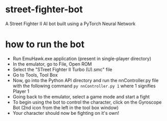 # street-fighter-bot
A Street Fighter II AI bot built using a PyTorch Neural Network

# how to run the bot
- Run EmuHawk.exe application (present in single-player directory)
- In the emulator, go to File, Open ROM
- Select the "STreet Fighter II Turbo (U).smc" file
- Go to Tools, Tool Box
- Now, go into the Python API directory and run the nnController.py file with the following command ```py nnController.py 1``` where 1 signifies Player 1
- Going back to the emulator, select a game mode and start a fight
- To begin using the bot to control the character, click on the Gyroscope Bot (2nd icon from the left in the tool box window)
- Your character should now be fighting on it's own!
